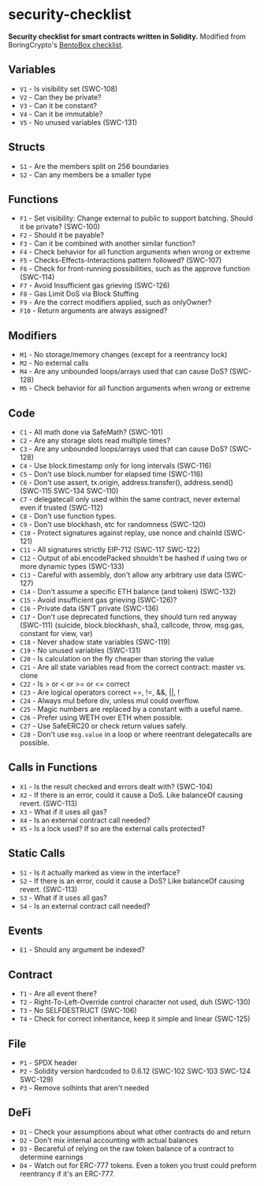 # security-checklist

**Security checklist for smart contracts written in Solidity.** Modified from BoringCrypto's [BentoBox checklist](https://github.com/sushiswap/bentobox/blob/master/documentation/checks.txt).

## Variables

- `V1` - Is visibility set (SWC-108)
- `V2` - Can they be private?
- `V3` - Can it be constant?
- `V4` - Can it be immutable?
- `V5` - No unused variables (SWC-131)

## Structs

- `S1` - Are the members split on 256 boundaries
- `S2` - Can any members be a smaller type

## Functions

- `F1` - Set visibility: Change external to public to support batching. Should it be private? (SWC-100)
- `F2` - Should it be payable?
- `F3` - Can it be combined with another similar function?
- `F4` - Check behavior for all function arguments when wrong or extreme
- `F5` - Checks-Effects-Interactions pattern followed? (SWC-107)
- `F6` - Check for front-running possibilities, such as the approve function (SWC-114)
- `F7` - Avoid Insufficient gas grieving (SWC-126)
- `F8` - Gas Limit DoS via Block Stuffing
- `F9` - Are the correct modifiers applied, such as onlyOwner?
- `F10` - Return arguments are always assigned?

## Modifiers

- `M1` - No storage/memory changes (except for a reentrancy lock)
- `M2` - No external calls
- `M4` - Are any unbounded loops/arrays used that can cause DoS? (SWC-128)
- `M5` - Check behavior for all function arguments when wrong or extreme

## Code

- `C1` - All math done via SafeMath? (SWC-101)
- `C2` - Are any storage slots read multiple times?
- `C3` - Are any unbounded loops/arrays used that can cause DoS? (SWC-128)
- `C4` - Use block.timestamp only for long intervals (SWC-116)
- `C5` - Don't use block.number for elapsed time (SWC-116)
- `C6` - Don't use assert, tx.origin, address.transfer(), address.send() (SWC-115 SWC-134 SWC-110)
- `C7` - delegatecall only used within the same contract, never external even if trusted (SWC-112)
- `C8` - Don't use function types.
- `C9` - Don't use blockhash, etc for randomness (SWC-120)
- `C10` - Protect signatures against replay, use nonce and chainId (SWC-121)
- `C11` - All signatures strictly EIP-712 (SWC-117 SWC-122)
- `C12` - Output of abi.encodePacked shouldn't be hashed if using two or more dynamic types (SWC-133)
- `C13` - Careful with assembly, don't allow any arbitrary use data (SWC-127)
- `C14` - Don't assume a specific ETH balance (and token) (SWC-132)
- `C15` - Avoid insufficient gas grieving (SWC-126)?
- `C16` - Private data ISN'T private (SWC-136)
- `C17` - Don't use deprecated functions, they should turn red anyway (SWC-111)
  (suicide, block.blockhash, sha3, callcode, throw, msg.gas, constant for view, var)
- `C18` - Never shadow state variables (SWC-119)
- `C19` - No unused variables (SWC-131)
- `C20` - Is calculation on the fly cheaper than storing the value
- `C21` - Are all state variables read from the correct contract: master vs. clone
- `C22` - Is > or < or >= or <= correct
- `C23` - Are logical operators correct ==, !=, &&, ||, !
- `C24` - Always mul before div, unless mul could overflow.
- `C25` - Magic numbers are replaced by a constant with a useful name.
- `C26` - Prefer using WETH over ETH when possible.
- `C27` - Use SafeERC20 or check return values safely.
- `C28` - Don't use `msg.value` in a loop or where reentrant delegatecalls are possible.


## Calls in Functions

- `X1` - Is the result checked and errors dealt with? (SWC-104)
- `X2` - If there is an error, could it cause a DoS. Like balanceOf causing revert. (SWC-113)
- `X3` - What if it uses all gas?
- `X4` - Is an external contract call needed?
- `X5` - Is a lock used? If so are the external calls protected?

## Static Calls

- `S1` - Is it actually marked as view in the interface?
- `S2` - If there is an error, could it cause a DoS? Like balanceOf causing revert. (SWC-113)
- `S3` - What if it uses all gas?
- `S4` - Is an external contract call needed?

## Events

- `E1` - Should any argument be indexed?

## Contract

- `T1` - Are all event there?
- `T2` - Right-To-Left-Override control character not used, duh (SWC-130)
- `T3` - No SELFDESTRUCT (SWC-106)
- `T4` - Check for correct inheritance, keep it simple and linear (SWC-125)

## File

- `P1` - SPDX header
- `P2` - Solidity version hardcoded to 0.6.12 (SWC-102 SWC-103 SWC-124 SWC-129)
- `P3` - Remove solhints that aren't needed

## DeFi

- `D1` - Check your assumptions about what other contracts do and return
- `D2` - Don't mix internal accounting with actual balances
- `D3` - Becareful of relying on the raw token balance of a contract to determine earnings
- `D4` - Watch out for ERC-777 tokens. Even a token you trust could preform reentrancy if it's an ERC-777.

